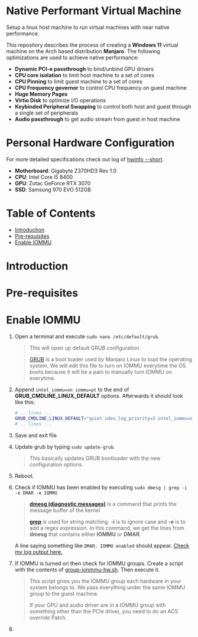 # Native Performant Virtual Machine
Setup a linux host machine to run virtual machines with near native performance. 

This repository describes the process of creating a **Windows 11** virtual machine on the Arch based distribution **Manjaro**. The following optimizations are used to achieve native performance:
* **Dynamic PCI-e passthrough** to bind/unbind GPU drivers
* **CPU core isolation** to limit host machine to a set of cores
* **CPU Pinning** to limit guest machine to a set of cores
* **CPU Frequency governor** to control CPU frequency on guest machine
* **Huge Memory Pages**
* **Virtio Disk** to optimize I/O operations
* **Keybinded Peripheral Swapping** to control both host and guest through a single set of peripherals
* **Audio passthrough** to get audio stream from guest in host machine

# Personal Hardware Configuration
For more detailed specifications check out log of [hwinfo --short](logs/pc-configuration.txt).
* **Motherboard**: Gigabyte Z370HD3 Rev 1.0
* **CPU**: Intel Core i5 8400
* **GPU**: Zotac GeForce RTX 3070
* **SSD**: Samsung 970 EVO 512GB

# Table of Contents
* [Introduction](#introduction)
* [Pre-requisites](#pre-requisites)
* [Enable IOMMU](#enable-iommu)

# Introduction

# Pre-requisites

# Enable IOMMU
1. Open a terminal and execute `sudo nano /etc/default/grub`. 

    > This will open up default GRUB configuration. 
    > 
    > [GRUB](https://itsfoss.com/what-is-grub/) is a boot loader used by Manjaro Linux to load the operating system. We will edit this file to turn on IOMMU everytime the OS boots because it will be a pain to manually turn IOMMU on everytime.

2. Append `intel_iommu=on iommu=pt` to the end of **GRUB_CMDLINE_LINUX_DEFAULT** options. Afterwards it should look like this:

    ```bash
    # .. lines ...
    GRUB_CMDLINE_LINUX_DEFAULT="quiet udev.log_priority=3 intel_iommu=on iommu=pt"
    # .. lines ...
    ```

3. Save and exit file.

4. Update grub by typing `sudo update-grub`. 
    
    > This basically updates GRUB bootloader with the new configuration options.

5. Reboot.

6. Check if IOMMU has been enabled by executing `sudo dmesg | grep -i -e DMAR -e IOMMU`

    > **[dmesg (diagnostic messages)](https://en.wikipedia.org/wiki/Dmesg)** is a command that prints the message buffer of the kernel
    > 
    > **[grep](https://www.geeksforgeeks.org/grep-command-in-unixlinux/)** is used for string matching. **-i** is to ignore case and **-e** is to add a regex expression. In this command, we get the lines from **dmesg** that contains either **IOMMU** or **DMAR**.

    A line saying something like `DMAR: IOMMU enabled` should appear. [Check my log output here.](logs/dmesg-log.txt)

7. If IOMMU is turned on then check for IOMMU groups. Create a script with the contents of [group-ionmmu-hw.sh](scripts/group-iommu-hw.sh). Then execute it.

    > This script gives you the IOMMU group each hardware in your system belongs to. We pass everything under the same IOMMU group to the guest machine.
    > 
    > If your GPU and audio driver are in a IOMMU group with something other than the PCIe driver, you need to do an ACS override Patch.

8. 